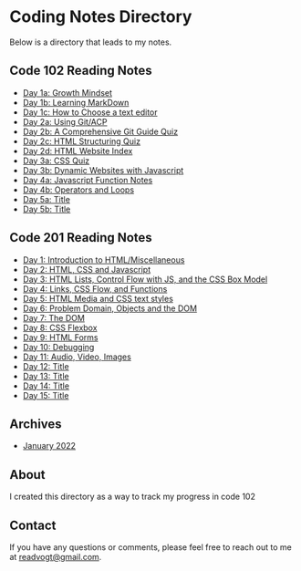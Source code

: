 # Coding Notes Directory

Below is a directory that leads to my notes.

## Code 102 Reading Notes

- [Day 1a: Growth Mindset](102-Notes/day1.md)
- [Day 1b: Learning MarkDown](102-Notes/day1b.md)
- [Day 1c: How to Choose a text editor](102-Notes/day1c.md)
- [Day 2a: Using Git/ACP](102-Notes/day2.md)
- [Day 2b: A Comprehensive Git Guide Quiz](102-Notes/day2b.md)
- [Day 2c: HTML Structuring Quiz](https://reedoooo.github.io/reading-notes/102-Notes/day2c.html)
- [Day 2d: HTML Website Index](https://reedoooo.github.io/Anime-Website/index.html)
- [Day 3a: CSS Quiz](https://reedoooo.github.io/reading-notes/102-Notes/day3.html)
- [Day 3b: Dynamic Websites with Javascript](https://reedoooo.github.io/reading-notes/102-Notes/day3b.html)
- [Day 4a: Javascript Function Notes](https://reedoooo.github.io/reading-notes/102-Notes/day4.html)
- [Day 4b: Operators and Loops](https://reedoooo.github.io/reading-notes/102-Notes/day4b.html)
- [Day 5a: Title](102-Notes/day5.md)
- [Day 5b: Title](102-Notes/day5b.md)

## Code 201 Reading Notes
- [Day 1: Introduction to HTML/Miscellaneous](https://reedoooo.github.io/reading-notes/201-Notes/class-1-reading.html)
- [Day 2: HTML, CSS and Javascript](https://reedoooo.github.io/reading-notes/201-Notes/class-2-reading.html)
- [Day 3: HTML Lists, Control Flow with JS, and the CSS Box Model](https://reedoooo.github.io/reading-notes/201-Notes/class-3-reading.html)
- [Day 4: Links, CSS Flow, and Functions](https://reedoooo.github.io/reading-notes/201-Notes/class-4-reading.html)
- [Day 5: HTML Media and CSS text styles](https://reedoooo.github.io/reading-notes/201-Notes/class-5-reading.html)
- [Day 6: Problem Domain, Objects and the DOM](https://reedoooo.github.io/reading-notes/201-Notes/class-6-reading.html)
- [Day 7: The DOM](https://reedoooo.github.io/reading-notes/201-Notes/class-7-reading.html)
- [Day 8: CSS Flexbox](https://reedoooo.github.io/reading-notes/201-Notes/class-8-reading.html)
- [Day 9: HTML Forms](https://reedoooo.github.io/reading-notes/201-Notes/class-9-reading.html)
- [Day 10: Debugging](https://reedoooo.github.io/reading-notes/201-Notes/class-10-reading.html)
- [Day 11: Audio, Video, Images](https://reedoooo.github.io/reading-notes/201-Notes/class-11-reading.html)
- [Day 12: Title](https://reedoooo.github.io/reading-notes/201-Notes/class-12-reading.html)
- [Day 13: Title](https://reedoooo.github.io/reading-notes/201-Notes/class-13-reading.html)
- [Day 14: Title](https://reedoooo.github.io/reading-notes/201-Notes/class-14-reading.html)
- [Day 15: Title](https://reedoooo.github.io/reading-notes/201-Notes/class-15-reading.html)

## Archives

- [January 2022](january2022.md)


## About

I created this directory as a way to track my progress in code 102

## Contact

If you have any questions or comments, please feel free to reach out to me at [readvogt@gmail.com](mailto:readvogt@gmail.com).
